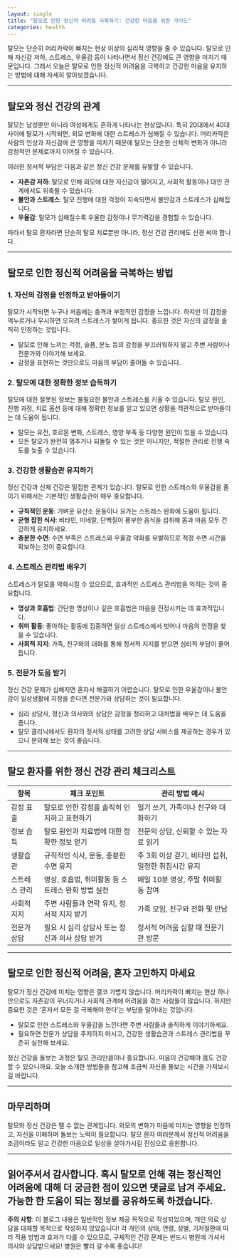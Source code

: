 ```yaml
---
layout: single
title: "탈모로 인한 정신적 어려움 극복하기: 건강한 마음을 위한 가이드"
categories: health
---
```

탈모는 단순히 머리카락이 빠지는 현상 이상의 심리적 영향을 줄 수 있습니다. 탈모로 인해 자신감 저하, 스트레스, 우울감 등이 나타나면서 정신 건강에도 큰 영향을 미치기 때문입니다. 그래서 오늘은 탈모로 인한 정신적 어려움을 극복하고 건강한 마음을 유지하는 방법에 대해 자세히 알아보겠습니다.

---

## 탈모와 정신 건강의 관계

탈모는 남성뿐만 아니라 여성에게도 흔하게 나타나는 현상입니다. 특히 20대에서 40대 사이에 탈모가 시작되면, 외모 변화에 대한 스트레스가 심해질 수 있습니다. 머리카락은 사람의 인상과 자신감에 큰 영향을 미치기 때문에 탈모는 단순한 신체적 변화가 아니라 감정적인 문제로까지 이어질 수 있습니다.

이러한 정서적 부담은 다음과 같은 정신 건강 문제를 유발할 수 있습니다.

- **자존감 저하**: 탈모로 인해 외모에 대한 자신감이 떨어지고, 사회적 활동이나 대인 관계에서도 위축될 수 있습니다.
- **불안과 스트레스**: 탈모 진행에 대한 걱정이 지속되면서 불안감과 스트레스가 심해집니다.
- **우울감**: 탈모가 심해질수록 우울한 감정이나 무기력감을 경험할 수 있습니다.

따라서 탈모 환자라면 단순히 탈모 치료뿐만 아니라, 정신 건강 관리에도 신경 써야 합니다.

---

## 탈모로 인한 정신적 어려움을 극복하는 방법

### 1. 자신의 감정을 인정하고 받아들이기

탈모가 시작되면 누구나 처음에는 충격과 부정적인 감정을 느낍니다. 하지만 이 감정을 억누르거나 무시하면 오히려 스트레스가 쌓이게 됩니다. 중요한 것은 자신의 감정을 솔직히 인정하는 것입니다.

- 탈모로 인해 느끼는 걱정, 슬픔, 분노 등의 감정을 부끄러워하지 말고 주변 사람이나 전문가와 이야기해 보세요.
- 감정을 표현하는 것만으로도 마음의 부담이 줄어들 수 있습니다.

### 2. 탈모에 대한 정확한 정보 습득하기

탈모에 대한 잘못된 정보는 불필요한 불안과 스트레스를 키울 수 있습니다. 탈모 원인, 진행 과정, 치료 옵션 등에 대해 정확한 정보를 알고 있으면 상황을 객관적으로 받아들이는 데 도움이 됩니다.

- 탈모는 유전, 호르몬 변화, 스트레스, 영양 부족 등 다양한 원인이 있을 수 있습니다.
- 모든 탈모가 완전히 멈추거나 되돌릴 수 있는 것은 아니지만, 적절한 관리로 진행 속도를 늦출 수 있습니다.

### 3. 건강한 생활습관 유지하기

정신 건강과 신체 건강은 밀접한 관계가 있습니다. 탈모로 인한 스트레스와 우울감을 줄이기 위해서는 기본적인 생활습관이 매우 중요합니다.

- **규칙적인 운동**: 가벼운 유산소 운동이나 요가는 스트레스 완화에 도움이 됩니다.
- **균형 잡힌 식사**: 비타민, 미네랄, 단백질이 풍부한 음식을 섭취해 몸과 마음 모두 건강하게 유지하세요.
- **충분한 수면**: 수면 부족은 스트레스와 우울감 악화를 유발하므로 적정 수면 시간을 확보하는 것이 중요합니다.

### 4. 스트레스 관리법 배우기

스트레스가 탈모를 악화시킬 수 있으므로, 효과적인 스트레스 관리법을 익히는 것이 중요합니다.

- **명상과 호흡법**: 간단한 명상이나 깊은 호흡법은 마음을 진정시키는 데 효과적입니다.
- **취미 활동**: 좋아하는 활동에 집중하면 일상 스트레스에서 벗어나 마음의 안정을 찾을 수 있습니다.
- **사회적 지지**: 가족, 친구와의 대화를 통해 정서적 지지를 받으면 심리적 부담이 줄어듭니다.

### 5. 전문가 도움 받기

정신 건강 문제가 심해지면 혼자서 해결하기 어렵습니다. 탈모로 인한 우울감이나 불안감이 일상생활에 지장을 준다면 전문가와 상담하는 것이 필요합니다.

- 심리 상담사, 정신과 의사와의 상담은 감정을 정리하고 대처법을 배우는 데 도움을 줍니다.
- 탈모 클리닉에서도 환자의 정서적 상태를 고려한 상담 서비스를 제공하는 경우가 있으니 문의해 보는 것이 좋습니다.

---

## 탈모 환자를 위한 정신 건강 관리 체크리스트

| 항목                 | 체크 포인트                                   | 관리 방법 예시                       |
|--------------------|------------------------------------------|---------------------------------|
| 감정 표출           | 탈모로 인한 감정을 솔직히 인지하고 표현하기           | 일기 쓰기, 가족이나 친구와 대화하기        |
| 정보 습득           | 탈모 원인과 치료법에 대한 정확한 정보 얻기              | 전문의 상담, 신뢰할 수 있는 자료 읽기      |
| 생활습관           | 규칙적인 식사, 운동, 충분한 수면 유지                   | 주 3회 이상 걷기, 비타민 섭취, 일정한 취침시간 유지 |
| 스트레스 관리        | 명상, 호흡법, 취미활동 등 스트레스 완화 방법 실천       | 매일 10분 명상, 주말 취미활동 참여          |
| 사회적 지지         | 주변 사람들과 연락 유지, 정서적 지지 받기               | 가족 모임, 친구와 전화 및 만남            |
| 전문가 상담         | 필요 시 심리 상담사 또는 정신과 의사 상담 받기            | 정서적 어려움 심할 때 전문기관 방문         |

---

## 탈모로 인한 정신적 어려움, 혼자 고민하지 마세요

탈모가 정신 건강에 미치는 영향은 결코 가볍지 않습니다. 머리카락이 빠지는 현상 하나만으로도 자존감이 무너지거나 사회적 관계에 어려움을 겪는 사람들이 많습니다. 하지만 중요한 것은 ‘혼자서 모든 걸 극복해야 한다’는 부담을 덜어내는 것입니다.

- 탈모로 인한 스트레스와 우울감을 느낀다면 주변 사람들과 솔직하게 이야기하세요.
- 필요하면 전문가 상담을 주저하지 마시고, 건강한 생활습관과 스트레스 관리법을 꾸준히 실천해 보세요.

정신 건강을 돌보는 과정은 탈모 관리만큼이나 중요합니다. 마음이 건강해야 몸도 건강할 수 있으니까요. 오늘 소개한 방법들을 참고해 조금씩 자신을 돌보는 시간을 가져보시길 바랍니다.

---

## 마무리하며

탈모와 정신 건강은 뗄 수 없는 관계입니다. 외모의 변화가 마음에 미치는 영향을 인정하고, 자신을 이해하며 돌보는 노력이 필요합니다. 탈모 환자 여러분께서 정신적 어려움을 조금이라도 덜고 건강한 마음으로 일상을 살아가시길 진심으로 응원합니다.

---

읽어주셔서 감사합니다. 혹시 탈모로 인해 겪는 정신적인 어려움에 대해 더 궁금한 점이 있으면 댓글로 남겨 주세요. 가능한 한 도움이 되는 정보를 공유하도록 하겠습니다.
---

**주의 사항**: 이 블로그 내용은 일반적인 정보 제공 목적으로 작성되었으며, 개인 의료 상담을 대체할 목적으로 작성하지 않았습니다! 각 개인의 상태, 연령, 성별, 기저질환에 따라 적용 방법과 효과가 다를 수 있으므로, 구체적인 건강 문제는 반드시 병원에 가셔서 의사와 상담받으세요! 병원은 빨리 갈 수록 좋습니다!
